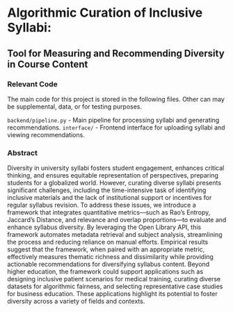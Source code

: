 # Algorithmic Curation of Inclusive Syllabi: 
## Tool for Measuring and Recommending Diversity in Course Content

### Relevant Code
The main code for this project is stored in the following files. Other can may be supplemental, data, or for testing purposes.

`backend/pipeline.py` - Main pipeline for processing syllabi and generating recommendations.
`interface/` - Frontend interface for uploading syllabi and viewing recommendations.

### Abstract
Diversity in university syllabi fosters student engagement, enhances critical thinking, and ensures equitable representation of perspectives, preparing students for a globalized world. However, curating diverse syllabi presents significant challenges, including the time-intensive task of identifying inclusive materials and the lack of institutional support or incentives for regular syllabus revision. To address these issues, we introduce a framework that integrates quantitative metrics—such as Rao’s Entropy, Jaccard’s Distance, and relevance and overlap proportions—to evaluate and enhance syllabus diversity. By leveraging the Open Library API, this framework automates metadata retrieval and subject analysis, streamlining the process and reducing reliance on manual efforts. Empirical results suggest that the framework, when paired with an appropriate metric, effectively measures thematic richness and dissimilarity while providing actionable recommendations for diversifying syllabus content. Beyond higher education, the framework could support applications such as designing inclusive patient scenarios for medical training, curating diverse datasets for algorithmic fairness, and selecting representative case studies for business education. These applications highlight its potential to foster diversity across a variety of fields and contexts.
